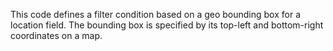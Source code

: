 This code defines a filter condition based on a geo bounding box for a location field. The bounding box is specified by its top-left and bottom-right coordinates on a map.